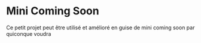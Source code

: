 # Mini Coming Soon
Ce petit projet peut être utilisé et amélioré en guise de mini coming soon par quiconque voudra

